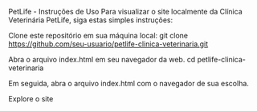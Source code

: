 PetLife - Instruções de Uso
Para visualizar o site localmente da Clínica Veterinária PetLife, siga estas simples instruções:

Clone este repositório em sua máquina local:
git clone https://github.com/seu-usuario/petlife-clinica-veterinaria.git

Abra o arquivo index.html em seu navegador da web.
cd petlife-clinica-veterinaria

Em seguida, abra o arquivo index.html com o navegador de sua escolha.

Explore o site
